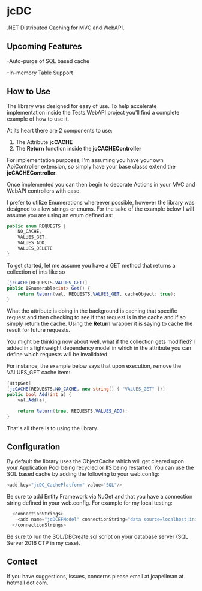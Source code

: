 # jcDC
.NET Distributed Caching for MVC and WebAPI.

<h2>Upcoming Features</h2>

-Auto-purge of SQL based cache

-In-memory Table Support

<h2>How to Use</h2>
The library was designed for easy of use.  To help accelerate implementation inside the Tests.WebAPI project you'll find a complete example of how to use it.

At its heart there are 2 components to use:

1. The Attribute <b>jcCACHE</b>
2. The <b>Return</b> function inside the <b>jcCACHEController</b>

For implementation purposes, I'm assuming you have your own ApiController extension, so simply have your base classs extend the <b>jcCACHEController</b>.

Once implemented you can then begin to decorate Actions in your MVC and WebAPI controllers with ease.

I prefer to utilize Enumerations whereever possible, however the library was designed to allow strings or enums.  For the sake of the example below I will assume you are using an enum defined as:

```csharp
public enum REQUESTS {
    NO_CACHE,
    VALUES_GET,
    VALUES_ADD,
    VALUES_DELETE
}
```

To get started, let me assume you have a GET method that returns a collection of ints like so
```csharp
[jcCACHE(REQUESTS.VALUES_GET)]
public IEnumerable<int> Get() {
    return Return(val, REQUESTS.VALUES_GET, cacheObject: true);
}
```

What the attribute is doing in the background is caching that specific request and then checking to see if that request is in the cache and if so simply return the cache.  Using the <b>Return</b> wrapper it is saying to cache the result for future requests.

You might be thinking now about well, what if the collection gets modified?  I added in a lightweight dependency model in which in the attribute you can define which requests will be invalidated.

For instance, the example below says that upon execution, remove the VALUES_GET cache item:

```csharp
[HttpGet]
[jcCACHE(REQUESTS.NO_CACHE, new string[] { "VALUES_GET" })]
public bool Add(int a) {
    val.Add(a);

    return Return(true, REQUESTS.VALUES_ADD);
}
```

That's all there is to using the library.

<h2>Configuration</h2>
By default the library uses the ObjectCache which will get cleared upon your Application Pool being recycled or IIS being restarted.  You can use the SQL based cache by adding the following to your web.config:

```csharp
<add key="jcDC_CachePlatform" value="SQL"/>
```

Be sure to add Entity Framework via NuGet and that you have a connection string defined in your web.config.  For example for my local testing:

```csharp
  <connectionStrings>
    <add name="jcDCEFModel" connectionString="data source=localhost;initial catalog=jcDC;persist security info=True;user id=jcdcsa;password=jcdcsa;MultipleActiveResultSets=True;App=EntityFramework" providerName="System.Data.SqlClient" />
  </connectionStrings>
```

Be sure to run the SQL/DBCreate.sql script on your database server (SQL Server 2016 CTP in my case).

<h2>Contact</h2>
If you have suggestions, issues, concerns please email at jcapellman at hotmail dot com.
